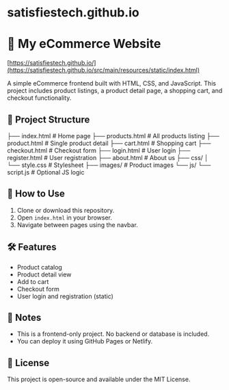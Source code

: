 # satisfiestech.github.io

# 🛒 My eCommerce Website

[https://satisfiestech.github.io/](https://satisfiestech.github.io/src/main/resources/static/index.html)

A simple eCommerce frontend built with HTML, CSS, and JavaScript. This project includes product listings, a product detail page, a shopping cart, and checkout functionality.

## 📁 Project Structure
├── index.html # Home page
├── products.html # All products listing
├── product.html # Single product detail
├── cart.html # Shopping cart
├── checkout.html # Checkout form
├── login.html # User login
├── register.html # User registration
├── about.html # About us
├── css/
│ └── style.css # Stylesheet
├── images/ # Product images
└── js/
└── script.js # Optional JS logic

## 🚀 How to Use

1. Clone or download this repository.
2. Open `index.html` in your browser.
3. Navigate between pages using the navbar.

## 🛠 Features

- Product catalog
- Product detail view
- Add to cart
- Checkout form
- User login and registration (static)

## 📌 Notes

- This is a frontend-only project. No backend or database is included.
- You can deploy it using GitHub Pages or Netlify.

## 📄 License

This project is open-source and available under the MIT License.
